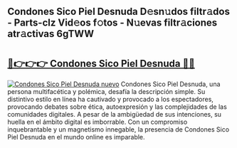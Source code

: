 ## Condones Sico Piel Desnuda D𝚎sn𝚞dos filtr𝚊dos - Parts-clz Vid𝚎os f𝚘tos - N𝚞evas filtr𝚊ciones atr𝚊ctivas 6gTWW

# <h2><a href="http://mb8yxj.tromn.icu/?c=Condones+Sico+Piel+Desnuda">🔗👉👉👉 Condones Sico Piel Desnuda 🔗🔗</a></h2>

[![Condones Sico Piel Desnuda nuevo](https://i.imgur.com/pEAQMta.gif)](http://mb8yxj.tromn.icu/?c=Condones+Sico+Piel+Desnuda)
Condones Sico Piel Desnuda, una persona multifacética y polémica, desafía la descripción simple. Su distintivo estilo en línea ha cautivado y provocado a los espectadores, provocando debates sobre ética, autoexpresión y las complejidades de las comunidades digitales. A pesar de la ambigüedad de sus intenciones, su huella en el ámbito digital es imborrable. Con un compromiso inquebrantable y un magnetismo innegable, la presencia de Condones Sico Piel Desnuda en el mundo online es imparable.
